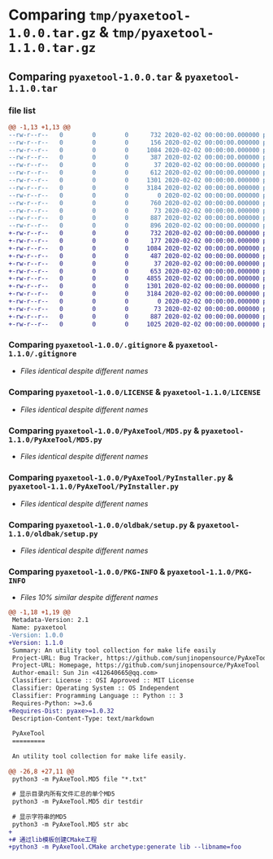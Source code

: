 # Comparing `tmp/pyaxetool-1.0.0.tar.gz` & `tmp/pyaxetool-1.1.0.tar.gz`

## Comparing `pyaxetool-1.0.0.tar` & `pyaxetool-1.1.0.tar`

### file list

```diff
@@ -1,13 +1,13 @@
--rw-r--r--   0        0        0      732 2020-02-02 00:00:00.000000 pyaxetool-1.0.0/.gitignore
--rw-r--r--   0        0        0      156 2020-02-02 00:00:00.000000 pyaxetool-1.0.0/CHANGELOG.md
--rw-r--r--   0        0        0     1084 2020-02-02 00:00:00.000000 pyaxetool-1.0.0/LICENSE
--rw-r--r--   0        0        0      387 2020-02-02 00:00:00.000000 pyaxetool-1.0.0/README.md
--rw-r--r--   0        0        0       37 2020-02-02 00:00:00.000000 pyaxetool-1.0.0/TODO.md
--rw-r--r--   0        0        0      612 2020-02-02 00:00:00.000000 pyaxetool-1.0.0/pyproject.toml
--rw-r--r--   0        0        0     1301 2020-02-02 00:00:00.000000 pyaxetool-1.0.0/PyAxeTool/MD5.py
--rw-r--r--   0        0        0     3184 2020-02-02 00:00:00.000000 pyaxetool-1.0.0/PyAxeTool/PyInstaller.py
--rw-r--r--   0        0        0        0 2020-02-02 00:00:00.000000 pyaxetool-1.0.0/PyAxeTool/__init__.py
--rw-r--r--   0        0        0      760 2020-02-02 00:00:00.000000 pyaxetool-1.0.0/PyAxeTool/__main__.py
--rw-r--r--   0        0        0       73 2020-02-02 00:00:00.000000 pyaxetool-1.0.0/oldbak/MANIFEST.in
--rw-r--r--   0        0        0      887 2020-02-02 00:00:00.000000 pyaxetool-1.0.0/oldbak/setup.py
--rw-r--r--   0        0        0      896 2020-02-02 00:00:00.000000 pyaxetool-1.0.0/PKG-INFO
+-rw-r--r--   0        0        0      732 2020-02-02 00:00:00.000000 pyaxetool-1.1.0/.gitignore
+-rw-r--r--   0        0        0      177 2020-02-02 00:00:00.000000 pyaxetool-1.1.0/CHANGELOG.md
+-rw-r--r--   0        0        0     1084 2020-02-02 00:00:00.000000 pyaxetool-1.1.0/LICENSE
+-rw-r--r--   0        0        0      487 2020-02-02 00:00:00.000000 pyaxetool-1.1.0/README.md
+-rw-r--r--   0        0        0       37 2020-02-02 00:00:00.000000 pyaxetool-1.1.0/TODO.md
+-rw-r--r--   0        0        0      653 2020-02-02 00:00:00.000000 pyaxetool-1.1.0/pyproject.toml
+-rw-r--r--   0        0        0     4855 2020-02-02 00:00:00.000000 pyaxetool-1.1.0/PyAxeTool/CMake.py
+-rw-r--r--   0        0        0     1301 2020-02-02 00:00:00.000000 pyaxetool-1.1.0/PyAxeTool/MD5.py
+-rw-r--r--   0        0        0     3184 2020-02-02 00:00:00.000000 pyaxetool-1.1.0/PyAxeTool/PyInstaller.py
+-rw-r--r--   0        0        0        0 2020-02-02 00:00:00.000000 pyaxetool-1.1.0/PyAxeTool/__init__.py
+-rw-r--r--   0        0        0       73 2020-02-02 00:00:00.000000 pyaxetool-1.1.0/oldbak/MANIFEST.in
+-rw-r--r--   0        0        0      887 2020-02-02 00:00:00.000000 pyaxetool-1.1.0/oldbak/setup.py
+-rw-r--r--   0        0        0     1025 2020-02-02 00:00:00.000000 pyaxetool-1.1.0/PKG-INFO
```

### Comparing `pyaxetool-1.0.0/.gitignore` & `pyaxetool-1.1.0/.gitignore`

 * *Files identical despite different names*

### Comparing `pyaxetool-1.0.0/LICENSE` & `pyaxetool-1.1.0/LICENSE`

 * *Files identical despite different names*

### Comparing `pyaxetool-1.0.0/PyAxeTool/MD5.py` & `pyaxetool-1.1.0/PyAxeTool/MD5.py`

 * *Files identical despite different names*

### Comparing `pyaxetool-1.0.0/PyAxeTool/PyInstaller.py` & `pyaxetool-1.1.0/PyAxeTool/PyInstaller.py`

 * *Files identical despite different names*

### Comparing `pyaxetool-1.0.0/oldbak/setup.py` & `pyaxetool-1.1.0/oldbak/setup.py`

 * *Files identical despite different names*

### Comparing `pyaxetool-1.0.0/PKG-INFO` & `pyaxetool-1.1.0/PKG-INFO`

 * *Files 10% similar despite different names*

```diff
@@ -1,18 +1,19 @@
 Metadata-Version: 2.1
 Name: pyaxetool
-Version: 1.0.0
+Version: 1.1.0
 Summary: An utility tool collection for make life easily
 Project-URL: Bug Tracker, https://github.com/sunjinopensource/PyAxeTool/issues
 Project-URL: Homepage, https://github.com/sunjinopensource/PyAxeTool
 Author-email: Sun Jin <412640665@qq.com>
 Classifier: License :: OSI Approved :: MIT License
 Classifier: Operating System :: OS Independent
 Classifier: Programming Language :: Python :: 3
 Requires-Python: >=3.6
+Requires-Dist: pyaxe>=1.0.32
 Description-Content-Type: text/markdown
 
 PyAxeTool
 =========
 
 An utility tool collection for make life easily.
 
@@ -26,8 +27,11 @@
 python3 -m PyAxeTool.MD5 file "*.txt"
 
 # 显示目录内所有文件汇总的单个MD5
 python3 -m PyAxeTool.MD5 dir testdir
 
 # 显示字符串的MD5
 python3 -m PyAxeTool.MD5 str abc
+
+# 通过lib模板创建CMake工程
+python3 -m PyAxeTool.CMake archetype:generate lib --libname=foo
 ```
```

